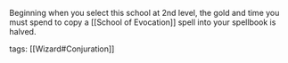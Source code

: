 Beginning when you select this school at 2nd level, the gold and time you must spend to copy a [[School of Evocation]] spell into your spellbook is halved.

tags: [[Wizard#Conjuration]]